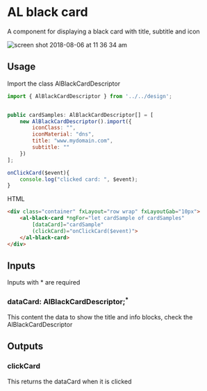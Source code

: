 # AL black card

A component for displaying a black card with title, subtitle and icon

![screen shot 2018-08-06 at 11 36 34 am](https://algithub.pd.alertlogic.net/storage/user/656/files/434a0482-9981-11e8-9742-9d9bcdfce1db)

## Usage

Import the class AlBlackCardDescriptor

```javascript
import { AlBlackCardDescriptor } from '../../design';


public cardSamples: AlBlackCardDescriptor[] = [
    new AlBlackCardDescriptor().import({
        iconClass: "",
        iconMaterial: "dns",
        title: "www.mydomain.com",
        subtitle: ""
    })
];

onClickCard($event){
    console.log("clicked card: ", $event);
}
```

HTML

``` html
<div class="container" fxLayout="row wrap" fxLayoutGab="10px">
    <al-black-card *ngFor="let cardSample of cardSamples"
        [dataCard]="cardSample"
        (clickCard)="onClickCard($event)">
    </al-black-card>
</div>
```

## Inputs

Inputs with * are required

### dataCard: AlBlackCardDescriptor;<sup>*</sup>

This content the data to show the title and info blocks, check the AlBlackCardDescriptor

## Outputs

### clickCard

This returns the dataCard when it is clicked